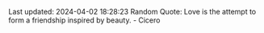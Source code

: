 Last updated: 2024-04-02 18:28:23
Random Quote: Love is the attempt to form a friendship inspired by beauty. - Cicero